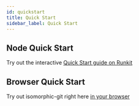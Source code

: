 ```yaml
---
id: quickstart
title: Quick Start
sidebar_label: Quick Start
---
```


## Node Quick Start

Try out the interactive [Quick Start guide on Runkit](https://runkit.com/wmhilton/isomorphic-git-quick-start)

## Browser Quick Start

Try out isomorphic-git right here [in your browser](browser.html)
